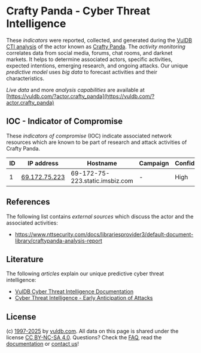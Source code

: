 # Crafty Panda - Cyber Threat Intelligence

These _indicators_ were reported, collected, and generated during the [VulDB CTI analysis](https://vuldb.com/?kb.cti) of the actor known as [Crafty Panda](https://vuldb.com/?actor.crafty_panda). The _activity monitoring_ correlates data from social media, forums, chat rooms, and darknet markets. It helps to determine associated actors, specific activities, expected intentions, emerging research, and ongoing attacks. Our unique _predictive model_ uses _big data_ to forecast activities and their characteristics.

_Live data_ and more _analysis capabilities_ are available at [https://vuldb.com/?actor.crafty_panda](https://vuldb.com/?actor.crafty_panda)

## IOC - Indicator of Compromise

These _indicators of compromise_ (IOC) indicate associated network resources which are known to be part of research and attack activities of Crafty Panda.

ID | IP address | Hostname | Campaign | Confidence
-- | ---------- | -------- | -------- | ----------
1 | [69.172.75.223](https://vuldb.com/?ip.69.172.75.223) | 69-172-75-223.static.imsbiz.com | - | High

## References

The following list contains _external sources_ which discuss the actor and the associated activities:

* https://www.nttsecurity.com/docs/librariesprovider3/default-document-library/craftypanda-analysis-report

## Literature

The following _articles_ explain our unique predictive cyber threat intelligence:

* [VulDB Cyber Threat Intelligence Documentation](https://vuldb.com/?kb.cti)
* [Cyber Threat Intelligence - Early Anticipation of Attacks](https://www.scip.ch/en/?labs.20201022)

## License

(c) [1997-2025](https://vuldb.com/?kb.changelog) by [vuldb.com](https://vuldb.com/?kb.about). All data on this page is shared under the license [CC BY-NC-SA 4.0](https://creativecommons.org/licenses/by-nc-sa/4.0/). Questions? Check the [FAQ](https://vuldb.com/?kb.faq), read the [documentation](https://vuldb.com/?kb) or [contact us](https://vuldb.com/?contact)!
